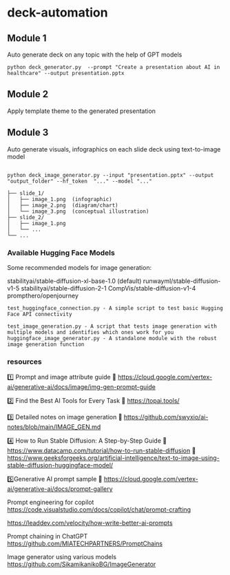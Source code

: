 # deck-automation

## Module 1
Auto generate deck on any topic with the help of GPT models

```
python deck_generator.py  --prompt "Create a presentation about AI in healthcare" --output presentation.pptx

```



## Module 2
Apply template theme to the generated presentation

## Module 3
Auto generate visuals, infographics on each slide deck using text-to-image model

```

python deck_image_generator.py --input "presentation.pptx" --output "output_folder" --hf_token  "..." --model "..."

├── slide_1/
│   ├── image_1.png  (infographic)
│   ├── image_2.png  (diagram/chart)
│   └── image_3.png  (conceptual illustration)
├── slide_2/
│   ├── image_1.png
│   └── ...
└── ...
```
### Available Hugging Face Models
Some recommended models for image generation:

stabilityai/stable-diffusion-xl-base-1.0 (default)
runwayml/stable-diffusion-v1-5
stabilityai/stable-diffusion-2-1
CompVis/stable-diffusion-v1-4
prompthero/openjourney

```
test_huggingface_connection.py - A simple script to test basic Hugging Face API connectivity

test_image_generation.py - A script that tests image generation with multiple models and identifies which ones work for you
huggingface_image_generator.py - A standalone module with the robust image generation function
```




### resources

1️⃣ Prompt and image attribute guide 
🔗 https://cloud.google.com/vertex-ai/generative-ai/docs/image/img-gen-prompt-guide

2️⃣ Find the Best AI Tools for Every Task 
🔗 https://topai.tools/

3️⃣ Detailed notes on image generation 
🔗 https://github.com/swyxio/ai-notes/blob/main/IMAGE_GEN.md

4️⃣ How to Run Stable Diffusion: A Step-by-Step Guide 
🔗 https://www.datacamp.com/tutorial/how-to-run-stable-diffusion
🔗 https://www.geeksforgeeks.org/artificial-intelligence/text-to-image-using-stable-diffusion-huggingface-model/


5️⃣Generative AI prompt sample
🔗 https://cloud.google.com/vertex-ai/generative-ai/docs/prompt-gallery

Prompt engineering for copilot
https://code.visualstudio.com/docs/copilot/chat/prompt-crafting

https://leaddev.com/velocity/how-write-better-ai-prompts

Prompt chaining in ChatGPT
https://github.com/MIATECHPARTNERS/PromptChains

Image generator using various models
https://github.com/SikamikanikoBG/ImageGenerator
